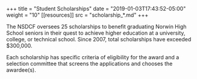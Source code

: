 +++
title   = "Student Scholarships"
date    = "2019-01-03T17:43:52-05:00"
weight = "10"
[[resources]]
  src = "scholarship_*.md"
+++

The NSDCF oversees 25 scholarships to benefit graduating Norwin High School seniors in their quest to achieve higher education at a university, college, or technical school. Since 2007, total scholarships have exceeded $300,000.<!--more-->

Each scholarship has specific criteria of eligibility for the award and a selection committee that screens the applications and chooses the awardee(s).
